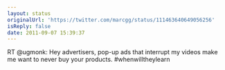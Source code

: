 ```yaml
---
layout: status
originalUrl: 'https://twitter.com/marcgg/status/111463640649056256'
isReply: false
date: 2011-09-07 15:39:37
---
```


RT @ugmonk: Hey advertisers, pop-up ads that interrupt my videos make me want to never buy your products. #whenwilltheylearn
